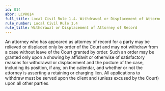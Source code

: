```yaml
---
id: 014
abbr: LCVR014
full_title: Local Civil Rule 1.4. Withdrawal or Displacement of Attorney of Record
rule_number: Local Civil Rule 1.4
rule_title: Withdrawal or Displacement of Attorney of Record
---
```


An attorney who has appeared as attorney of record for a party may be relieved or displaced
only by order of the Court and may not withdraw from a case without leave of the Court granted by
order. Such an order may be granted only upon a showing by affidavit or otherwise of satisfactory
reasons for withdrawal or displacement and the posture of the case, including its position, if any, on
the calendar, and whether or not the attorney is asserting a retaining or charging lien. All
applications to withdraw must be served upon the client and (unless excused by the Court) upon all
other parties.